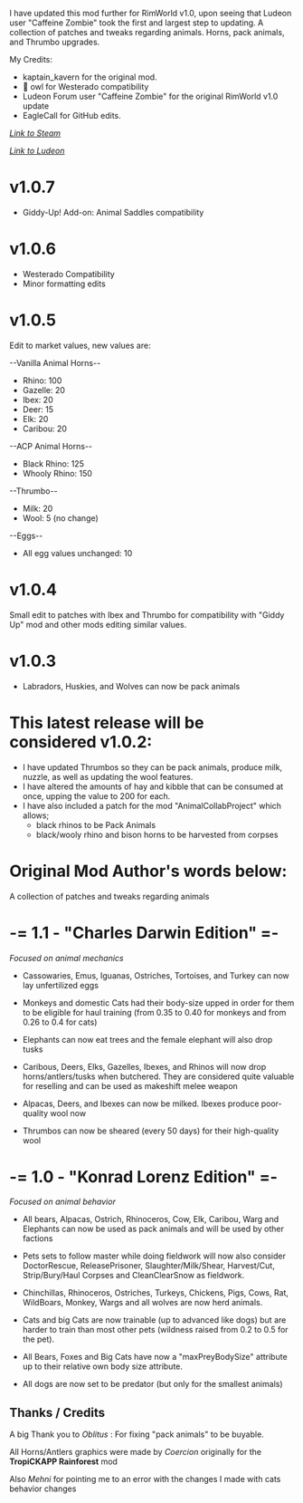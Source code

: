 I have updated this mod further for RimWorld v1.0, upon seeing that Ludeon user "Caffeine Zombie" took the first and largest step to updating. A collection of patches and tweaks regarding animals. Horns, pack animals, and Thrumbo upgrades.
 
My Credits:
- kaptain_kavern for the original mod.
- 🦉 owl for Westerado compatibility
- Ludeon Forum user "Caffeine Zombie" for the original RimWorld v1.0 update
- EagleCall for GitHub edits.


_[Link to Steam](https://steamcommunity.com/sharedfiles/filedetails/?id=1588681499)_

_[Link to Ludeon](https://ludeon.com/forums/index.php?topic=47165.msg447419#msg447419)_


# v1.0.7
- Giddy-Up! Add-on: Animal Saddles compatibility

# v1.0.6
- Westerado Compatibility
- Minor formatting edits

# v1.0.5

Edit to market values, new values are:

--Vanilla Animal Horns--
 - Rhino: 100
 - Gazelle: 20
 - Ibex: 20
 - Deer: 15
 - Elk: 20
 - Caribou: 20

--ACP Animal Horns--
 - Black Rhino: 125
 - Whooly Rhino: 150

--Thrumbo--
 - Milk: 20
 - Wool: 5 (no change)

--Eggs--
 - All egg values unchanged: 10

# v1.0.4
Small edit to patches with Ibex and Thrumbo for compatibility with "Giddy Up" mod and other mods editing similar values.

# v1.0.3
- Labradors, Huskies, and Wolves can now be pack animals

# This latest release will be considered v1.0.2:
- I have updated Thrumbos so they can be pack animals, produce milk, nuzzle, as well as updating the wool features.
- I have altered the amounts of hay and kibble that can be consumed at once, upping the value to 200 for each.
- I have also included a patch for the mod "AnimalCollabProject" which allows; 
	- black rhinos to be Pack Animals
	- black/wooly rhino and bison horns to be harvested from corpses

# Original Mod Author's words below:

A collection of patches and tweaks regarding animals

# -= 1.1 - "__Charles Darwin__  Edition" =-
_Focused on animal mechanics_ 

- Cassowaries, Emus, Iguanas, Ostriches, Tortoises, and Turkey can now lay unfertilized eggs

- Monkeys and domestic Cats had their body-size upped in order for them to be eligible for haul training (from 0.35 to 0.40 for monkeys and from 0.26 to 0.4 for cats)

- Elephants can now eat trees and the female elephant will also drop tusks

- Caribous, Deers, Elks, Gazelles, Ibexes, and Rhinos will now drop horns/antlers/tusks when butchered. They are considered quite valuable for reselling and can be used as makeshift melee weapon

- Alpacas, Deers, and Ibexes can now be milked. Ibexes produce poor-quality wool now

- Thrumbos can now be sheared (every 50 days) for their high-quality wool


# -= 1.0 - "__Konrad Lorenz__  Edition" =-
_Focused on animal behavior_ 

- All bears, Alpacas, Ostrich, Rhinoceros, Cow, Elk, Caribou, Warg and Elephants can now be used as pack animals and will be used by other factions

- Pets sets to follow master while doing fieldwork will now also consider DoctorRescue, ReleasePrisoner, Slaughter/Milk/Shear, Harvest/Cut, Strip/Bury/Haul Corpses and CleanClearSnow as fieldwork.

- Chinchillas, Rhinoceros, Ostriches, Turkeys, Chickens, Pigs, Cows, Rat, WildBoars, Monkey, Wargs and all wolves are now herd animals.

- Cats and big Cats are now trainable (up to advanced like dogs) but are harder to train than most other pets (wildness raised from 0.2 to 0.5 for the pet).

- All Bears, Foxes and Big Cats have now a "maxPreyBodySize" attribute up to their relative own body size attribute.

- All dogs are now set to be predator (but only for the smallest animals)


## Thanks / Credits

A big Thank you to *Oblitus* : For fixing "pack animals" to be buyable.

All Horns/Antlers graphics were made by *Coercion* originally for the **TropiCKAPP Rainforest** mod

Also *Mehni* for pointing me to an error with the changes I made with cats behavior changes
